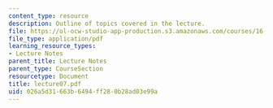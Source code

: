 ```yaml
---
content_type: resource
description: Outline of topics covered in the lecture.
file: https://ol-ocw-studio-app-production.s3.amazonaws.com/courses/16-322-stochastic-estimation-and-control-fall-2004/026a5d31663b6494ff280b28ad03e99a_lecture07.pdf
file_type: application/pdf
learning_resource_types:
- Lecture Notes
parent_title: Lecture Notes
parent_type: CourseSection
resourcetype: Document
title: lecture07.pdf
uid: 026a5d31-663b-6494-ff28-0b28ad03e99a
---
```

